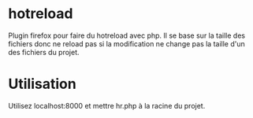 # hotreload

Plugin firefox pour faire du hotreload avec php. 
Il se base sur la taille des fichiers donc ne reload pas si la modification ne change pas la taille d'un des fichiers du projet. 

# Utilisation

Utilisez localhost:8000 et mettre hr.php à la racine du projet.


